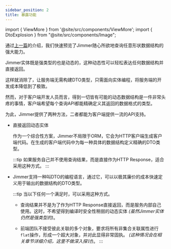 ```yaml
---
sidebar_position: 2 
title: 暴露功能
---
```


import { ViewMore } from '@site/src/components/ViewMore';
import { DtoExplosion } from "@site/src/components/Image";

通过[上一篇](../feature)的介绍，我们快速预览了Jimmer随心所欲地查询任意形状数据结构的强大能力。

Jimmer实体既是强类型的也是动态的，这种动态性可以轻松表达任何数据结构并直接返回。

这样就消除了<ViewMore buttonText="DTO爆炸"><DtoExplosion/></ViewMore>，让服务端无需构建DTO类型，只需面向实体编程，将服务端的开发成本降低到了极致。

然而，对于客户端开发人员而言，得到一切皆有可能的动态数据结构是一件非常头疼的事情，客户端希望每个查询API都能精确定义其返回的数据格式的类型。

为此，Jimmer提供了两种方法，二者都能为客户端提供一流的API支持。

-   直接返回动态实体

    作为一个综合性方案，Jimmer不局限于ORM，它会为HTTP客户端生成客户端代码。在生成的客户端代码中为每一种具体的数据结构定义精确的DTO类型。

    :::tip
    如果服务自己并不使用查询结果，而是直接作为HTTP Response，适合采用这种方式。
    :::

-   Jimmer支持一种叫DTO的编程语言，通过它，可以以极其廉价的成本快速定义用于输出的数据结构的DTO类型。

    :::tip
    当以下任何一个满足时，可以采用这种方式。

    -   查询结果并不是为了作为HTTP Response直接返回，而是服务内部自己使用。这时，不希望得到编译时安全性稍弱的动态实体 
        *(虽然Jimmer实体仍然是强类型的)*。

    -   前端团队不接受彼此关联的多个对象，要求将所有非集合关联属性进行`flat`操作，形成一个超大对象，并对此显得非常固执。
        *(这种情况会在相关章节详细介绍，这里不做深入探讨)*。
    :::